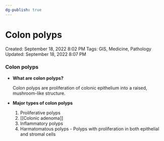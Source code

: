 ```yaml
---
dg-publish: true
---
```


# Colon polyps

Created: September 18, 2022 8:02 PM
Tags: GIS, Medicine, Pathology
Updated: September 18, 2022 8:07 PM

### Colon polyps

- **What are colon polyps?**
    
    Colon polyps are proliferation of colonic epithelium into a raised, mushroom-like structure.
    
- **Major types of colon polyps**
    1. Proliferative polyps
    2. [[Colonic adenoma]] 
    3. Inflammatory polyps
    4. Harmatomatous polyps - Polyps with proliferation in both epithelial and stromal cells